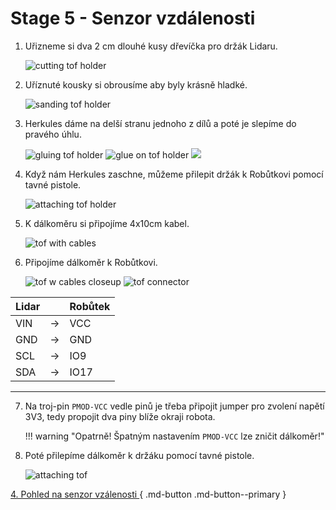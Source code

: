 # Stage 5 - Senzor vzdálenosti

1. Uřizneme si dva 2 cm dlouhé kusy dřevíčka pro držák Lidaru.

    ![cutting tof holder](assets/cutting_tof_holder.jpg)


2. Uříznuté kousky si obrousíme aby byly krásně hladké.

    ![sanding tof holder](assets/sanding_tof_holder.jpg)


3. Herkules dáme na delší stranu jednoho z dílů a poté je slepíme do pravého úhlu.

    ![gluing tof holder](assets/gluing_tof_holder.jpg)
    ![glue on tof holder](assets/glue_on_tof_holder.jpg) ![](assets/glued_tof_holder.jpg)


4. Když nám Herkules zaschne, můžeme přilepit držák k Robůtkovi pomocí tavné pistole.

    ![attaching tof holder](assets/attaching_tof_holder.jpg)


5. K dálkoměru si připojíme 4x10cm kabel.

    ![tof with cables](assets/tof_w_cables.jpg)

6. Připojíme dálkoměr k Robůtkovi.

    ![tof w cables closeup](assets/tof_w_cables_closeup.jpg)
    ![tof connector](assets/tof_connector.jpg)

| Lidar |     | Robůtek |
| ----- | --- | ------- |
| VIN   | →   | VCC     |
| GND   | →   | GND     |
| SCL   | →   | IO9     |
| SDA   | →   | IO17    |
<hr>

7. Na troj-pin `PMOD-VCC` vedle pinů je třeba připojit jumper pro zvolení napětí 3V3, tedy propojit dva piny blíže okraji robota.

   !!! warning "Opatrně! Špatným nastavením `PMOD-VCC` lze zničit dálkoměr!"


8. Poté přilepíme dálkoměr k držáku pomocí tavné pistole.

    ![attaching tof](assets/attaching_tof.jpg)


[4. Pohled na senzor vzálenosti ](tof.md){ .md-button .md-button--primary }


